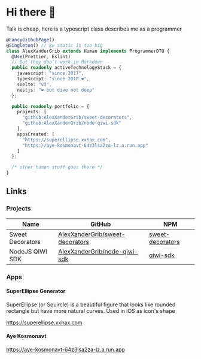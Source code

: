 # Hi there 👋

Talk is cheap, here is a typescript class describes me as a programmer

```typescript
@FancyGithubPage()
@Singleton() // kw static is too big
class AlexXanderGrib extends Human implements ProgrammerDTO {
  @Use(Prettier, Eslint)
  // But they don't work in Markdown
  public readonly activeTechnologyStack = {
    javascript: "since 2017",
    typescript: "since 2018 ❤️",
    svelte: "v3",
    nestjs: "❤️ but dive not deep"
  };

  public readonly portfolio = {
    projects: [
      "github:AlexXanderGrib/sweet-decorators",
      "github:AlexXanderGrib/node-qiwi-sdk"
    ],
    appsCreated: [
      "https://superellipse.xxhax.com",
      "https://aye-kosmonavt-64z3lsa2za-lz.a.run.app"
    ]
  };

  /* other human stuff goes there */
}
```

## Links

### Projects

| Name             | GitHub                                                                                | NPM                                                            |
| ---------------- | ------------------------------------------------------------------------------------- | -------------------------------------------------------------- |
| Sweet Decorators | [AlexXanderGrib/sweet-decorators](https://github.com/AlexXanderGrib/sweet-decorators) | [sweet-decorators](https://npmjs.com/package/sweet-decorators) |
| NodeJS QIWI SDK  | [AlexXanderGrib/node-qiwi-sdk](https://github.com/AlexXanderGrib/sweet-decorators)    | [qiwi-sdk](https://npmjs.com/package/qiwi-sdk)                 |

### Apps

#### SuperEllipse Generator

SuperEllipse (or Squircle) is a beautiful figure that looks like rounded rectangle but have more natural curves. Used in iOS as icon's shape

https://superellipse.xxhax.com

#### Aye Kosmonavt

https://aye-kosmonavt-64z3lsa2za-lz.a.run.app
